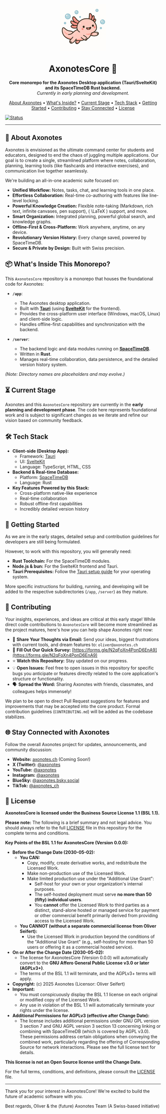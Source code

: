 <p align="center">
  <img src="https://raw.githubusercontent.com/axonotes/.github/refs/heads/main/logo_no_text.png" alt="Axonotes Logo" width="150"/>
</p>

<h1 align="center">AxonotesCore 🐙</h1>

<p align="center">
  <strong>Core monorepo for the Axonotes Desktop application (Tauri/SvelteKit) and its SpaceTimeDB Rust backend.</strong>
  <br />
  <em>Currently in early planning and development.</em>
</p>

<p align="center">
  <a href="#-about-axonotes">About Axonotes</a> •
  <a href="#-whats-inside-this-monorepo">What's Inside?</a> •
  <a href="#-current-stage">Current Stage</a> •
  <a href="#-tech-stack">Tech Stack</a> •
  <a href="#-getting-started">Getting Started</a> •
  <a href="#-contributing">Contributing</a> •
  <a href="#-stay-connected">Stay Connected</a> •
  <a href="#-license">License</a>
</p>

[![Status](https://img.shields.io/badge/status-early%20development-orange)](https://github.com/axonotes/AxonotesCore) <!-- Replace with actual repo link -->

---

## 🎯 About Axonotes

Axonotes is envisioned as the ultimate command center for students and educators, designed to end the chaos of juggling
multiple applications. Our goal is to create a single, streamlined platform where notes, collaboration, planning,
learning tools (like flashcards and interactive exercises), and communication live together seamlessly.

We're building an all-in-one academic suite focused on:

* **Unified Workflow:** Notes, tasks, chat, and learning tools in one place.
* **Effortless Collaboration:** Real-time co-authoring with features like line-level locking.
* **Powerful Knowledge Creation:** Flexible note-taking (Markdown, rich text, infinite canvases, pen support), \(
  \LaTeX \) support, and more.
* **Smart Organization:** Integrated planning, powerful global search, and knowledge graphs.
* **Offline-First & Cross-Platform:** Work anywhere, anytime, on any device.
* **Revolutionary Version History:** Every change saved, powered by SpaceTimeDB.
* **Secure & Private by Design:** Built with Swiss precision.

## 📦 What's Inside This Monorepo?

This `AxonotesCore` repository is a monorepo that houses the foundational code for Axonotes:

* **`/app`**:
    * The Axonotes desktop application.
    * Built with **[Tauri](https://tauri.app/)** (using **[SvelteKit](https://kit.svelte.dev/)** for the frontend).
    * Provides the cross-platform user interface (Windows, macOS, Linux) and client-side logic.
    * Handles offline-first capabilities and synchronization with the backend.

* **`/server`**:
    * The backend logic and data modules running on **[SpaceTimeDB](https://spacetimedb.com/)**.
    * Written in **Rust**.
    * Manages real-time collaboration, data persistence, and the detailed version history system.

*(Note: Directory names are placeholders and may evolve.)*

## ⏳ Current Stage

Axonotes and this `AxonotesCore` repository are currently in the **early planning and development phase**. The code here
represents foundational work and is subject to significant changes as we iterate and refine our vision based on
community feedback.

## 🛠️ Tech Stack

* **Client-side (Desktop App):**
    * Framework: [Tauri](https://tauri.app/)
    * UI: [SvelteKit](https://kit.svelte.dev/)
    * Language: TypeScript, HTML, CSS
* **Backend & Real-time Database:**
    * Platform: [SpaceTimeDB](https://spacetimedb.com/)
    * Language: Rust
* **Key Features Powered by this Stack:**
    * Cross-platform native-like experience
    * Real-time collaboration
    * Robust offline-first capabilities
    * Incredibly detailed version history

## 🚀 Getting Started

As we are in the early stages, detailed setup and contribution guidelines for developers are still being formulated.

However, to work with this repository, you will generally need:

* **Rust Toolchain:** For the SpaceTimeDB modules.
* **Node.js & bun:** For the SvelteKit frontend and Tauri.
* **Tauri Prerequisites:** Follow the [Tauri setup guide](https://tauri.app/v1/guides/getting-started/prerequisites) for
  your operating system.

More specific instructions for building, running, and developing will be added to the respective subdirectories (`/app`,
`/server`) as they mature.

## 🤝 Contributing

Your insights, experiences, and ideas are critical at this early stage! While direct code contributions to
`AxonotesCore` will become more streamlined as the project matures, here's how you can help shape Axonotes right now:

* 📧 **Share Your Thoughts via Email:** Send your ideas, biggest frustrations with current tools, and dream features to:
  `oliver@axonotes.ch`
* 📝 **Fill Out Our Quick Survey:** [https://forms.gle/N2qFoXn4PonD6EnA9](https://forms.gle/N2qFoXn4PonD6EnA9)
* ⭐ **Watch this Repository:** Stay updated on our progress.
* 💡 **Open Issues:** Feel free to open issues in this repository for specific bugs you anticipate or features directly
  related to the core application's structure or functionality.
* 🗣️ **Spread the Word:** Sharing Axonotes with friends, classmates, and colleagues helps immensely!

We plan to be open to direct Pull Request suggestions for features and improvements that may be accepted into the core
product. Formal contribution guidelines (`CONTRIBUTING.md`) will be added as the codebase stabilizes.

## 🌐 Stay Connected with Axonotes

Follow the overall Axonotes project for updates, announcements, and community discussion:

* **Website:** [axonotes.ch](https://axonotes.ch) (Coming Soon!)
* **X (Twitter):** [@axonotes](https://twitter.com/axonotes)
* **YouTube:** [@axonotes](https://youtube.com/@axonotes)
* **Instagram:** [@axonotes](https://instagram.com/axonotes)
* **BlueSky:** [@axonotes.bsky.social](https://bsky.app/profile/axonotes.bsky.social)
* **TikTok:** [@axonotes_ch](https://www.tiktok.com/@axonotes_ch)

## 📜 License

**AxonotesCore is licensed under the Business Source License 1.1 (BSL 1.1).**

**Please note:** The following is a brief summary and not legal advice. You should always refer to the
full [LICENSE](LICENSE) file in this repository for the complete terms and conditions.

**Key Points of the BSL 1.1 for AxonotesCore (Version 0.0.0):**

* **Before the Change Date (2030-05-02):**
    * **You CAN:**
        * Copy, modify, create derivative works, and redistribute the Licensed Work.
        * Make non-production use of the Licensed Work.
        * Make limited production use under the "Additional Use Grant":
            * Self-host for your own or your organization's internal purposes.
            * The self-hosted deployment must serve **no more than 50 (fifty) individual users**.
            * You **cannot** offer the Licensed Work to third parties as a distinct, stand-alone hosted or managed
              service for payment or other commercial benefit primarily derived from providing access to the Licensed
              Work.
    * **You CANNOT (without a separate commercial license from Oliver Seifert):**
        * Use the Licensed Work in production beyond the conditions of the "Additional Use Grant" (e.g., self-hosting
          for more than 50 users or offering it as a commercial hosted service).
* **On or After the Change Date (2030-05-02):**
    * The license for AxonotesCore (Version 0.0.0) will automatically convert to the **GNU Affero General Public License
      v3.0 or later (AGPLv3+)**.
    * The terms of the BSL 1.1 will terminate, and the AGPLv3+ terms will apply.
* **Copyright:** (c) 2025 Axonotes (Licensor: Oliver Seifert)
* **Important:**
    * You must conspicuously display the BSL 1.1 license on each original or modified copy of the Licensed Work.
    * Any use in violation of the BSL 1.1 will automatically terminate your rights under the license.
* **Additional Permissions for AGPLv3 (effective after Change Date):**
    * The license includes additional permissions under GNU GPL version 3 section 7 and GNU AGPL version 3 section 13
      concerning linking or combining with SpaceTimeDB (which is covered by AGPL v3.0). These permissions address
      certain obligations when conveying the combined work, particularly regarding the offering of Corresponding Source
      for network interactions. Please see the full license text for details.

**This license is not an Open Source license until the Change Date.**

For the full terms, conditions, and definitions, please consult the [LICENSE](LICENSE) file.

---

Thank you for your interest in AxonotesCore! We're excited to build the future of academic software with you.

Best regards,
Oliver & the (future) Axonotes Team
(A Swiss-based initiative)
